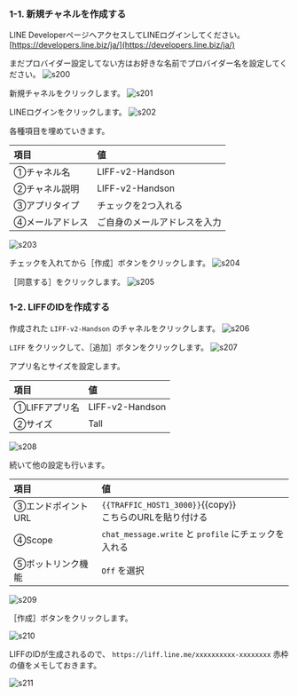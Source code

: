 ### 1-1. 新規チャネルを作成する
LINE DeveloperページへアクセスしてLINEログインしてください。
[https://developers.line.biz/ja/](https://developers.line.biz/ja/)

まだプロバイダー設定してない方はお好きな名前でプロバイダー名を設定してください。
![s200](https://raw.githubusercontent.com/gaomar/killercoda-scenario/master/liff-v2-handson-playground/images/s200.png)

新規チャネルをクリックします。
![s201](https://raw.githubusercontent.com/gaomar/killercoda-scenario/master/liff-v2-handson-playground/images/s201.png)

LINEログインをクリックします。
![s202](https://raw.githubusercontent.com/gaomar/killercoda-scenario/master/liff-v2-handson-playground/images/s202.png)

各種項目を埋めていきます。

|項目|値|
|:--|:--|
|①チャネル名|LIFF-v2-Handson|
|②チャネル説明|LIFF-v2-Handson|
|③アプリタイプ|チェックを2つ入れる|
|④メールアドレス|ご自身のメールアドレスを入力|

![s203](https://raw.githubusercontent.com/gaomar/killercoda-scenario/master/liff-v2-handson-playground/images/s203.png)

チェックを入れてから［作成］ボタンをクリックします。
![s204](https://raw.githubusercontent.com/gaomar/killercoda-scenario/master/liff-v2-handson-playground/images/s204.png)

［同意する］をクリックします。
![s205](https://raw.githubusercontent.com/gaomar/killercoda-scenario/master/liff-v2-handson-playground/images/s205.png)

### 1-2. LIFFのIDを作成する

作成された `LIFF-v2-Handson` のチャネルをクリックします。
![s206](https://raw.githubusercontent.com/gaomar/killercoda-scenario/master/liff-v2-handson-playground/images/s206.png)

`LIFF` をクリックして、［追加］ボタンをクリックします。
![s207](https://raw.githubusercontent.com/gaomar/killercoda-scenario/master/liff-v2-handson-playground/images/s207.png)

アプリ名とサイズを設定します。

|項目|値|
|:--|:--|
|①LIFFアプリ名|LIFF-v2-Handson|
|②サイズ|Tall|

![s208](https://raw.githubusercontent.com/gaomar/killercoda-scenario/master/liff-v2-handson-playground/images/s208.png)

続いて他の設定も行います。

|項目|値|
|:--|:--|
|③エンドポイントURL|`{{TRAFFIC_HOST1_3000}}`{{copy}} <br>こちらのURLを貼り付ける|
|④Scope| `chat_message.write` と `profile` にチェックを入れる|
|⑤ボットリンク機能| `Off` を選択|

![s209](https://raw.githubusercontent.com/gaomar/killercoda-scenario/master/liff-v2-handson-playground/images/s209.png)

［作成］ボタンをクリックします。

![s210](https://raw.githubusercontent.com/gaomar/killercoda-scenario/master/liff-v2-handson-playground/images/s210.png)

LIFFのIDが生成されるので、 `https://liff.line.me/xxxxxxxxxx-xxxxxxxx` 赤枠の値をメモしておきます。

![s211](https://raw.githubusercontent.com/gaomar/killercoda-scenario/master/liff-v2-handson-playground/images/s211.png)